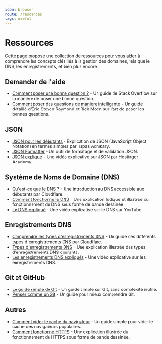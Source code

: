 ```yaml
---
icon: browser
route: /resources
tags: useful
---
```


# Ressources

Cette page propose une collection de ressources pour vous aider à comprendre les concepts clés liés à la gestion des domaines, tels que le DNS, les enregistrements, et bien plus encore.

## Demander de l'aide

- [Comment poser une bonne question ?](https://stackoverflow.com/help/how-to-ask) - Un guide de Stack Overflow sur la manière de poser une bonne question.
- [Comment poser des questions de manière intelligente](http://catb.org/~esr/faqs/smart-questions.html) - Un guide détaillé d'Eric Steven Raymond et Rick Moen sur l'art de poser les bonnes questions.

## JSON

- [JSON pour les débutants](https://www.freecodecamp.org/news/what-is-json-a-json-file-example/) - Explication de JSON (JavaScript Object Notation) en termes simples par Tapas Adhikary.
- [JSON Formatter](https://jsonformatter.org/) - Un outil de formatage et de validation JSON.
- [JSON expliqué](https://www.youtube.com/watch?v=cj3h3Fb10QY) - Une vidéo explicative sur JSON par Hostinger Academy.

## Système de Noms de Domaine (DNS)

- [Qu'est-ce que le DNS ?](https://www.cloudflare.com/learning/dns/what-is-dns/) - Une introduction au DNS accessible aux débutants par Cloudflare.
- [Comment fonctionne le DNS](https://howdns.works/) - Une explication ludique et illustrée du fonctionnement du DNS sous forme de bande dessinée.
- [Le DNS expliqué](https://www.youtube.com/watch?v=72snZctFFtA) - Une vidéo explicative sur le DNS sur YouTube.

## Enregistrements DNS

- [Comprendre les types d'enregistrements DNS](https://www.cloudflare.com/learning/dns/dns-records/) - Un guide des différents types d'enregistrements DNS par Cloudflare.
- [Types d'enregistrements DNS](https://wizardzines.com/comics/dns-record-types/) - Une explication illustrée des types d'enregistrements DNS courants.
- [Les enregistrements DNS expliqués](https://www.youtube.com/watch?v=VMKbwYMoxX4) - Une vidéo explicative sur les enregistrements DNS.

## Git et GitHub

- [Le guide simple de Git](https://rogerdudler.github.io/git-guide/) - Un guide simple sur Git, sans complexité inutile.
- [Penser comme un Git](https://think-like-a-git.net/) - Un guide pour mieux comprendre Git.

## Autres

- [Comment vider le cache du navigateur](https://www.hostinger.com/tutorials/clear-browser-cache) - Un guide simple pour vider le cache des navigateurs populaires.
- [Comment fonctionne HTTPS](https://howhttps.works/) - Une explication illustrée du fonctionnement de HTTPS sous forme de bande dessinée.
